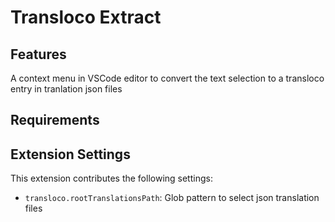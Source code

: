 # Transloco Extract

## Features

A context menu in VSCode editor to convert the text selection to a transloco entry in tranlation json files

## Requirements

## Extension Settings

This extension contributes the following settings:

- `transloco.rootTranslationsPath`: Glob pattern to select json translation files
